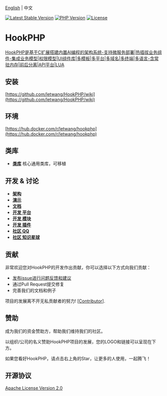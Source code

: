 [English](./README.md) | 中文

[![Latest Stable Version](https://poser.pugx.org/letwang/hookphp/v/stable)](https://packagist.org/packages/letwang/hookphp)
[![PHP Version](https://img.shields.io/badge/php-%3E%3D7.4-8892BF.svg)](http://www.php.net/)
[![License](https://poser.pugx.org/letwang/hookphp/license)](https://packagist.org/packages/letwang/hookphp)

# HookPHP

[HookPHP是基于C扩展搭建内置AI编程的架构系统-支持微服务部署|热插拔业务组件-集成业务模型|权限模型|UI组件库|多模板|多平台|多域名|多终端|多语言-含常驻内存|前后分离|API平台|LUA](https://my.oschina.net/cart/blog/2986804)

## 安装

[https://github.com/letwang/HookPHP/wiki](https://github.com/letwang/HookPHP/wiki)

## 环境
[https://hub.docker.com/r/letwang/hookphp](https://hub.docker.com/r/letwang/hookphp)

## 类库

- [**类库**](https://github.com/letwang/HookPHP/tree/master/vendor/) 核心通用类库，可移植

## 开发 & 讨论

- __[架构](https://github.com/letwang/HookPHP/blob/master/demo/architecture.png?raw=true)__
- __[演示](https://github.com/letwang/HookPHP/blob/master/demo/1.png?raw=true)__
- __[文档](https://github.com/letwang/HookPHP/wiki)__
- __[开发 平台](https://github.com/letwang/HookPHP/blob/master/app/)__
- __[开发 模块](https://github.com/letwang/HookPHP/blob/master/app/admin/modules/)__
- __[开发 插件](https://github.com/letwang/HookPHP/blob/master/app/admin/hooks/)__
- __[社区 QQ](https://github.com/letwang/HookPHP/blob/master/demo/qq.jpg?raw=true)__
- __[社区 知识星球](https://github.com/letwang/HookPHP/blob/master/demo/zsxq.png?raw=true)__

## 贡献

非常欢迎您对HookPHP的开发作出贡献，你可以选择以下方式向我们贡献：

- [发布issue进行问题反馈和建议](https://github.com/letwang/HookPHP/issues)
- 通过Pull Request提交修复
- 完善我们的文档和例子

项目的发展离不开无私贡献者的努力! [[Contributor](https://github.com/letwang/HookPHP/graphs/contributors)].

## 赞助

成为我们的资金赞助方，帮助我们维持我们的社区。

以组织/公司的名义赞助HookPHP项目的发展，您的LOGO和链接可以呈现在下方。

如果您看好HookPHP，请点击右上角的Star，让更多的人使用，一起腾飞！

## 开源协议

[Apache License Version 2.0](http://www.apache.org/licenses/LICENSE-2.0.html)